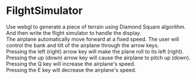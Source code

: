 # FilghtSimulator
Use webgl to generate a piece of terrain using Diamond Square algorithm. And then write the flight simulator to handle the
display. <br>
The airplane automatically move forward at a fixed speed. The user will control the bank and tilt of the airplane through 
the arrow keys. <br>
Pressing the left (right) arrow key will make the plane roll to its left (right). <br>
Pressing the up (down) arrow key will cause the airplane to pitch up (down). <br>
Pressing the Q key will increase the airplane's speed. <br>
Pressing the E key will decrease the airplane's speed. <br>
